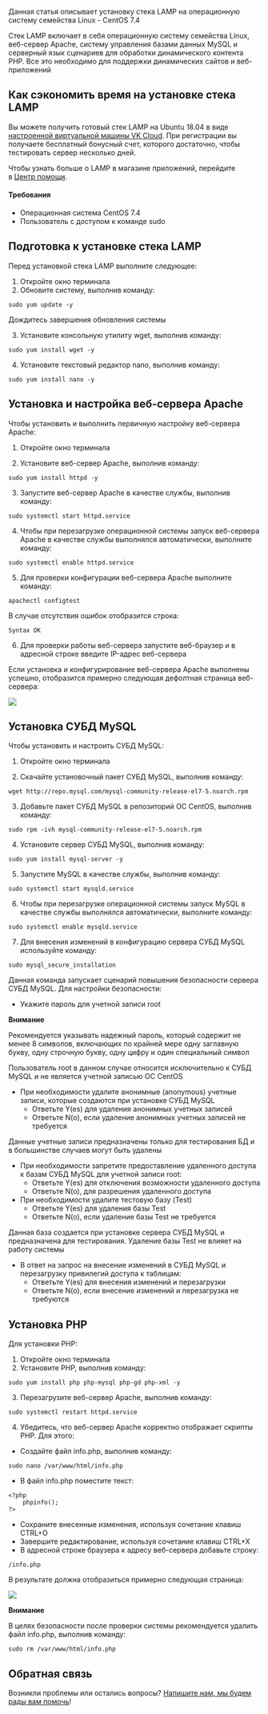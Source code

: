 Данная статья описывает установку стека LAMP на операционную систему семейства Linux - CentOS 7.4

Стек LAMP включает в себя операционную систему семейства Linux, веб-сервер Apache, систему управления базами данных MySQL и серверный язык сценариев для обработки динамического контента PHP. Все это необходимо для поддержки динамических сайтов и веб-приложений

## Как сэкономить время на установке стека LAMP

Вы можете получить готовый стек LAMP на Ubuntu 18.04 в виде [настроенной виртуальной машины VK Cloud](https://mcs.mail.ru/app/services/marketplace/). При регистрации вы получаете бесплатный бонусный счет, которого достаточно, чтобы тестировать сервер несколько дней.

Чтобы узнать больше о LAMP в магазине приложений, перейдите в [Центр помощи](https://mcs.mail.ru/help/quick-start/-lamp-stack-apachephp).

#### Требования

- Операционная система CentOS 7.4
- Пользователь с доступом к команде sudo

## Подготовка к установке стека LAMP

Перед установкой стека LAMP выполните следующее:

1.  Откройте окно терминала
2.  Обновите систему, выполнив команду:

```
sudo yum update -y
```

Дождитесь завершения обновления системы

3.  Установите консольную утилиту wget, выполнив команду:

```
sudo yum install wget -y
```

4.  Установите текстовый редактор nano, выполнив команду:

```
sudo yum install nano -y
```

## Установка и настройка веб-сервера Apache

Чтобы установить и выполнить первичную настройку веб-сервера Apache:

1.  Откройте окно терминала

2.  Установите веб-сервер Apache, выполнив команду:

```
sudo yum install httpd -y
```

3.  Запустите веб-сервер Apache в качестве службы, выполнив команду:

```
sudo systemctl start httpd.service
```

4.  Чтобы при перезагрузке операционной системы запуск веб-сервера Apache в качестве службы выполнялся автоматически, выполните команду:

```
sudo systemctl enable httpd.service
```

5.  Для проверки конфигурации веб-сервера Apache выполните команду:

```
apachectl configtest
```

В случае отсутствия ошибок отобразится строка:

```
Syntax OK
```

6.  Для проверки работы веб-сервера запустите веб-браузер и в адресной строке введите IP-адрес веб-сервера

Если установка и конфигурирование веб-сервера Apache выполнены успешно, отобразится примерно следующая дефолтная страница веб-сервера:

![](./assets/1553802365047-1553802365046.png)

## Установка СУБД MySQL

Чтобы установить и настроить СУБД MySQL:

1.  Откройте окно терминала

2.  Скачайте установочный пакет СУБД MySQL, выполнив команду:

```
wget http://repo.mysql.com/mysql-community-release-el7-5.noarch.rpm
```

3.  Добавьте пакет СУБД MySQL в репозиторий ОС CentOS, выполнив команду:

```
sudo rpm -ivh mysql-community-release-el7-5.noarch.rpm
```

4.  Установите сервер СУБД MySQL, выполнив команду:

```
sudo yum install mysql-server -y
```

5.  Запустите MySQL в качестве службы, выполнив команду:

```
sudo systemctl start mysqld.service
```

6.  Чтобы при перезагрузке операционной системы запуск MySQL в качестве службы выполнялся автоматически, выполните команду:

```
sudo systemctl enable mysqld.service
```

7.  Для внесения изменений в конфигурацию сервера СУБД MySQL используйте команду:

```
sudo mysql_secure_installation
```

Данная команда запускает сценарий повышения безопасности сервера СУБД MySQL. Для настройки безопасности:

- Укажите пароль для учетной записи root

<warn>

**Внимание**

Рекомендуется указывать надежный пароль, который содержит не менее 8 символов, включающих по крайней мере одну заглавную букву, одну строчную букву, одну цифру и один специальный символ

</warn>

Пользователь root в данном случае относится исключительно к СУБД MySQL и не является учетной записью ОС CentOS

- При необходимости удалите анонимные (anonymous) учетные записи, которые создаются при установке СУБД MySQL
  - Ответьте Y(es) для удаления анонимных учетных записей
  - Ответьте N(o), если удаление анонимных учетных записей не требуется

Данные учетные записи предназначены только для тестирования БД и в большинстве случаев могут быть удалены

- При необходимости запретите предоставление удаленного доступа к базам СУБД MySQL для учетной записи root:
  - Ответьте Y(es) для отключения возможности удаленного доступа
  - Ответьте N(o), для разрешения удаленного доступа
- При необходимости удалите тестовую базу (Test)
  - Ответьте Y(es) для удаления базы Test
  - Ответьте N(o), если удаление базы Test не требуется

Данная база создается при установке сервера СУБД MySQL и предназначена для тестирования. Удаление базы Test не влияет на работу системы

- В ответ на запрос на внесение изменений в СУБД MySQL и перезагрузку привилегий доступа к таблицам:
  - Ответьте Y(es) для внесения изменений и перезагрузки
  - Ответьте N(o), если внесение изменений и перезагрузка не требуются

## Установка PHP

Для установки PHP:

1.  Откройте окно терминала
2.  Установите PHP, выполнив команду:

```
sudo yum install php php-mysql php-gd php-xml -y
```

3.  Перезагрузите веб-сервер Apache, выполнив команду:

```
sudo systemctl restart httpd.service
```

4.  Убедитесь, что веб-сервер Apache корректно отображает скрипты PHP. Для этого:

- Создайте файл info.php, выполнив команду:

```
sudo nano /var/www/html/info.php
```

- В файл info.php поместите текст:

```
<?php
    phpinfo();
?>
```

- Сохраните внесенные изменения, используя сочетание клавиш CTRL+O
- Завершите редактирование, используя сочетание клавиш CTRL+X
- В адресной строке браузера к адресу веб-сервера добавьте строку:

```
/info.php
```

В результате должна отобразиться примерно следующая страница:

![](./assets/1553803585511-1553803585511.png)

<warn>

**Внимание**

В целях безопасности после проверки системы рекомендуется удалить файл info.php, выполнив команду:

```
sudo rm /var/www/html/info.php
```

</warn>

## **Обратная связь**

Возникли проблемы или остались вопросы? [Напишите нам, мы будем рады вам помочь](https://mcs.mail.ru/help/contact-us)!
